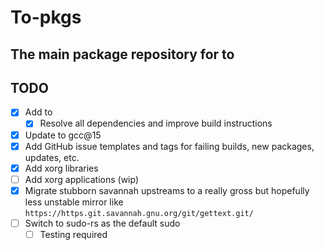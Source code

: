# To-pkgs

## The main package repository for to

## TODO
- [x] Add to
    - [x] Resolve all dependencies and improve build instructions
- [x] Update to gcc@15
- [x] Add GitHub issue templates and tags for failing builds, new packages, updates, etc.
- [x] Add xorg libraries
- [ ] Add xorg applications (wip)
- [x] Migrate stubborn savannah upstreams to a really gross but hopefully less
unstable mirror like `https://https.git.savannah.gnu.org/git/gettext.git/`
- [ ] Switch to sudo-rs as the default sudo
    - [ ] Testing required
